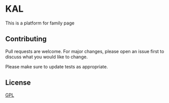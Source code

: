 # KAL

This is a platform for family page

## Contributing

Pull requests are welcome. For major changes, please open an issue first
to discuss what you would like to change.

Please make sure to update tests as appropriate.

## License

[GPL](https://www.gnu.org/licenses/gpl-3.0.html)

